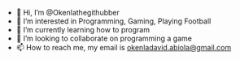 - 👋 Hi, I’m @Okenlathegithubber
- 👀 I’m interested in Programming, Gaming, Playing Football
- 🌱 I’m currently learning how to program
- 💞️ I’m looking to collaborate on programming a game
- 📫 How to reach me, my email is okenladavid.abiola@gmail.com

<!---
Okenlathegithubber/Okenlathegithubber is a ✨ special ✨ repository because its `README.md` (this file) appears on your GitHub profile.
You can click the Preview link to take a look at your changes.
--->
